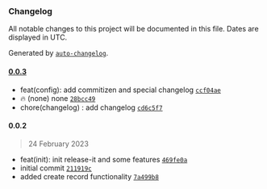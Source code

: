 ### Changelog

All notable changes to this project will be documented in this file. Dates are displayed in UTC.

Generated by [`auto-changelog`](https://github.com/CookPete/auto-changelog).

#### [0.0.3](https://github.com/elixian/boilpart-nestjs-graphql-api/compare/0.0.2...0.0.3)

- feat(config): add commitizen and special changelog [`ccf04ae`](https://github.com/elixian/boilpart-nestjs-graphql-api/commit/ccf04aef0f1a5fb6214e7321aefc536bda1ce339)
- :fire: (none) none [`28bcc49`](https://github.com/elixian/boilpart-nestjs-graphql-api/commit/28bcc4939d4a67a5d7335d9325646a04db8f125d)
- chore(changelog) : add changelog [`cd6c5f7`](https://github.com/elixian/boilpart-nestjs-graphql-api/commit/cd6c5f732e37b78072e424c25b77b9732eace466)

#### 0.0.2

> 24 February 2023

- feat(init): init release-it and some features [`469fe0a`](https://github.com/elixian/boilpart-nestjs-graphql-api/commit/469fe0a0a45d9c4f0625ed8e90421cf8f0c60a3e)
- initial commit [`211919c`](https://github.com/elixian/boilpart-nestjs-graphql-api/commit/211919ccc235ff880ccae7bb88705cdff108f1e0)
- added create record functionality [`7a499b8`](https://github.com/elixian/boilpart-nestjs-graphql-api/commit/7a499b89388af72c717044cfa591e693cfe1e989)
